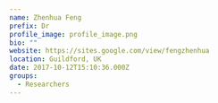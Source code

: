 ```yaml
---
name: Zhenhua Feng
prefix: Dr
profile_image: profile_image.png
bio: ""
website: https://sites.google.com/view/fengzhenhua
location: Guildford, UK
date: 2017-10-12T15:10:36.000Z
groups:
  - Researchers
---
```


